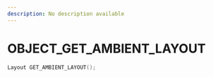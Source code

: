 ```yaml
---
description: No description available 
---
```


# OBJECT\_GET_AMBIENT_LAYOUT

```cpp
Layout GET_AMBIENT_LAYOUT();
```